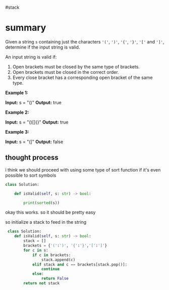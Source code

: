 #stack
# summary

Given a string `s` containing just the characters `'('`, `')'`, `'{'`, `'}'`, `'['` and `']'`, determine if the input string is valid.

An input string is valid if:

1. Open brackets must be closed by the same type of brackets.
2. Open brackets must be closed in the correct order.
3. Every close bracket has a corresponding open bracket of the same type.

**Example 1:**

**Input:** s = "()"
**Output:** true

**Example 2:**

**Input:** s = "()[]{}"
**Output:** true

**Example 3:**

**Input:** s = "(]"
**Output:** false

## thought process

i think we should proceed with using some type of sort function if it's even possible to sort symbols

```python
class Solution:

    def isValid(self, s: str) -> bool:

        print(sorted(s))
```

okay this works. so it should be pretty easy

so initialize a stack to feed in the string

```python
 class Solution:
    def isValid(self, s: str) -> bool:
        stack = []
        brackets = {'(':')', '{':'}','[':']'}
        for c in s:
            if c in brackets:
                stack.append(c)
            elif stack and c == brackets[stack.pop()]:
                continue
            else:
                return False
        return not stack
```